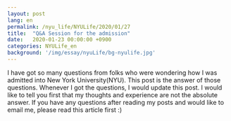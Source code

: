 ```yaml
---
layout: post
lang: en
permalink: /nyu_life/NYULife/2020/01/27
title:  "Q&A Session for the admission"
date:   2020-01-23 00:00:00 +0900
categories: NYULife_en
background: '/img/essay/nyuLife/bg-nyulife.jpg'
---
```

I have got so many questions from folks who were wondering how I was admitted into New York University(NYU). This post is the answer of those questions. Whenever I got the questions, I would update this post. I would like to tell you first that my thoughts and experience are not the absolute answer. If you have any questions after reading my posts and would like to email me, please read this article first :)
<!--
이 글은 제가 어떻게 뉴욕대학교에 합격하게 되었는지 지인 혹은 커뮤니티에서 받은 질문들에 대한 답변을 정리하고자 작성되었습니다. 질문을 받을 때마다 계속적으로 이곳에 업데이트 할 예정입니다. 제가 가진 생각과 경험이 절대적이지 않을 수 있다는 것을 문두에 밝힙니다. 혹시 제 블로그 포스트를 읽고 궁금한 점이 있어 이메일 등으로 질문하고자 하신다면 이 글을 먼저 읽고 보내주시면 정말 감사하겠습니다.
<hr>
**Q. 많이 합격하시고 장학금까지 받으셨는데 혹시 어떤 부분이 가장 합격에 큰 영향을 주셨다고 생각하시나요?**
<br>
A. 합격에 가장 큰 영향을 주는 요소는 '콕 집어서 이것이다' 라고 할 수는 없습니다. 하지만 개인적인 생각으로는 기본적인 점수가 갖추어졌다는 전제하에 글로벌 스탠다드에 맞는 경험이 많으면 유리한 것 같습니다. 이를테면, 한국에서만 유효한 것들이 아닌 세계 어디를 가도 그 효력이 있어보이는 것들이요. 저의 경우에는 미국에서 일을 했었기 때문에 그 기준이 어느정도 충족되었던 것 같습니다. 조금 더 자세히 설명드리자면 미국 대학원에 지원하기 위해서는 크게 5가지 요소가 필요합니다: GPA, 어학 성적(토플/GRE), 이력서(Resume/CV), 에세이(Personal Statement 혹은 Statement of Purpose), 추천서. 그 밖에는 일 경험이나 연구실 경험 등이 있습니다.
<br>
저는 지원하는 모든 학교들에 있어 최소 요구사항을 모두 충족하였습니다. GPA의 경우, 보통 4.0 만점에 3.0 이상이면 지원하는데에 큰 무리가 없다는 것이 공통적인 의견입니다. 하지만 예외의 경우도 물론 존재합니다. 예를 들어, 미시간대 앤아버의 경우에는 3.5/4.0 이 최소조건이었습니다. 학교마다 그리고 학과마다 차이가 상이하기 때문에 반드시 학교 서치를 통해 사전에 요강을 숙지하시길 바랍니다.
<br>
두 번째, 어학 성적의 경우 토플 100점 이상, GRE 버벌 155점, 퀀트 만점 수준, 라이팅 3.5 이상의 수준이면 (공대기준) 탑스쿨 지원에 큰 무리가 없는 것 같습니다.
<br>
세 번째, 이력서는 석사 지원 시, 화려한 장식이나 부연설명 없이 1장으로 마무리 지을 수 있는 이력서가 가장 이상적입니다. 컴퓨터를 전공하는 학생의 경우 LaTeX 를 한 번 사용해 보는 것도 추천합니다. 군더더기 없고 깔끔한 이력서를 작성할 수 있습니다. 저의 이력서는 메뉴 상단의 About 에서 참고하실 수 있습니다.
<br>
그리고 에세이에서 가장 중요한 요소는 학교의 요구사항과 양식, 그리고 원하는 인재상(?)에 맞추어 작성하는 것입니다. 학교에서는 전공에 대한 내용이 주를 이루는 에세이를 요구했는데 개인적인 내용이 많이 들어간 자기소개서를 작성하였다면 마이너스 감점 요소가 될 것입니다. 미국 대학원을 목표로 하는 사람들과 함께 자신이 작성한 에세이를 공유하며 피드백을 받는 것도 좋은 방법이고, 첨삭 서비스를 이용하여 완벽함을 도모하는 것 또한 추천하는 방법입니다. 저는 Scribendi 라는 서비스를 이용하였습니다.
<br><br>

**Q. 영어는 원래 잘하시거나 해외 거주 경험이 있으신건가요?**
<br>
A. 기본기는 있으나 원어민 수준은 아니었고, 해외 거주 경험은 어느정도 있었습니다.
<br><br>

**Q. 에세이에 혹시 컴싸지식적인 부분을 많이 쓰셨나요 아니면 motivation 약간 정성적인 부분을 많이 쓰셨나요?**
<br>
A. 학교의 요구사항에 맞추어 작성하였습니다. 지원하는 학교에서 SOP/PS 모두 요구하는 경우 둘의 목적을 확실히 나누어 중복되지 않게 작성하였습니다. SOP 만 요구한 경우, 지식적인 내용이 주를 이루었고 동기 부여가 되었던 부분들은 각 문단 사이의 유려함을 위해 수식해주는 정도의 수준으로 작성하였습니다. 차후에 공유를 원하시는 분들이 많을 경우 샘플로 공개해 드리겠습니다.
<br><br>

**Q. 혹시 인턴 잡 구하는 게 많이 힘든지 궁금합니다. 너무 추상적일 수 있는데, 한 탑 20위권 cs석사 졸업자분께서는 원서 100장 쓰면 10군데서 겨우 폰스크리닝 보는 수준이었다고 하시더라구요.. 혹시 직접 석사를 하고 계시는 입장에서는 어떠신지 여쭤봐도될까요?**
<br>
A. 제가 직접 인턴십을 지원하고 있는 입장에서는 서류 통과하는데에는 큰 문제가 없고 그 이후의 과정은 철저하게 본인의 실력에 달려 있는 것 같습니다. 저는 학교 일 때문에 많이 지원 하지는 못했지만 스크리닝은 크게 문제가 없었던 것 같고 이후의 인터뷰 과정에서 당락이 결정되는 것 같습니다.
<br><br>

**Q. 대부분의 학교들이 빠르게 연락이 온 편인가요?**
<br>
A. 대체적으로 금방 왔고 늦어도 지원서 제출 후 3개월은 지나지 않았던 것 같습니다.
<br><br>

**Q. 미국 취업시 국내석사의경우 인정받기 어려운가요?**
<br>
A. 답변하기 까다로운 질문인 것 같습니다. 취업을 어디에 어떻게 하는가에 따라 다르고 또 연구성과가 뛰어나다면 인정받지 못할 이유도 없다고 생각합니다. 이래저래 미국내에서 대학원 인력의 공급이 많은 건 사실이나 박사과정 지원 시 오히려 국내석사만이 가진 장점도 있다고 생각합니다. 그런 부분들은 자연스럽게 미국 취업시 이점으로 작용하겠지요.
<br><br>

**Q. 만약 대학원을 중퇴한 이력이 있다면 미국 대학원지원시 불이익이 있을까?**
<br>
A. 이력서에 중퇴한 이력이 있다면 그 부분에 대한 설명이 에세이 혹은 인터뷰에 충분히 설명이 되어야 할 것 같습니다.
<br><br>

**Q. 혹시 뉴욕 렌트로는 월 어느정도 나가나요? 뉴욕 집값에 대해서 감을 잡을 수가 없네요.**
<br>
A. 약 $1000 정도 생각하시면 될 것 같습니다. 비싸면 또 한없이 비싸게 $2000~$3000도 살구요. 보통 최소 $900~$1000 정도는 잡는 것 같습니다.
<br><br>
-->
